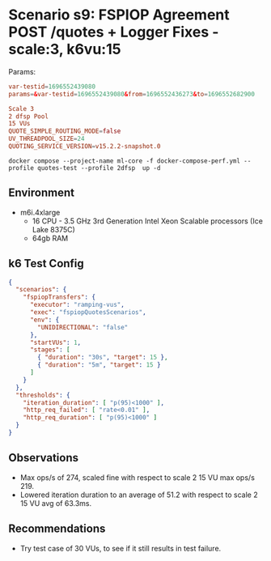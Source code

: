 # Scenario s9: FSPIOP Agreement POST /quotes + Logger Fixes - scale:3, k6vu:15

Params:
```conf
var-testid=1696552439080
params=&var-testid=1696552439080&from=1696552436273&to=1696552682900

Scale 3
2 dfsp Pool
15 VUs
QUOTE_SIMPLE_ROUTING_MODE=false
UV_THREADPOOL_SIZE=24
QUOTING_SERVICE_VERSION=v15.2.2-snapshot.0
```

```
docker compose --project-name ml-core -f docker-compose-perf.yml --profile quotes-test --profile 2dfsp  up -d
```

## Environment

- m6i.4xlarge
  - 16 CPU - 3.5 GHz 3rd Generation Intel Xeon Scalable processors (Ice Lake 8375C)
  - 64gb RAM


## k6 Test Config

```json
{
  "scenarios": {
    "fspiopTransfers": {
      "executor": "ramping-vus",
      "exec": "fspiopQuotesScenarios",
      "env": {
        "UNIDIRECTIONAL": "false"
      },
      "startVUs": 1,
      "stages": [
        { "duration": "30s", "target": 15 },
        { "duration": "5m", "target": 15 }
      ]
    }
  },
  "thresholds": {
    "iteration_duration": [ "p(95)<1000" ],
    "http_req_failed": [ "rate<0.01" ],
    "http_req_duration": [ "p(95)<1000" ]
  }
}
```

## Observations

- Max ops/s of 274, scaled fine with respect to scale 2 15 VU max ops/s 219.
- Lowered iteration duration to an average of 51.2 with respect to scale 2 15 VU avg of 63.3ms.


## Recommendations

- Try test case of 30 VUs, to see if it still results in test failure.
